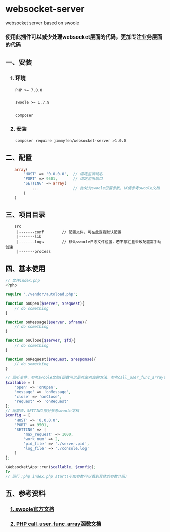 # websocket-server
websocket server based on swoole
### 使用此插件可以减少处理websocket层面的代码，更加专注业务层面的代码


## 
## **一、安装**

### &nbsp;&nbsp;&nbsp;&nbsp;1. 环境
&nbsp;&nbsp;&nbsp;&nbsp;&nbsp;&nbsp;&nbsp;&nbsp;`PHP >= 7.0.0`
### 
&nbsp;&nbsp;&nbsp;&nbsp;&nbsp;&nbsp;&nbsp;&nbsp;`swoole >= 1.7.9`
### 
&nbsp;&nbsp;&nbsp;&nbsp;&nbsp;&nbsp;&nbsp;&nbsp;`composer`

### &nbsp;&nbsp;&nbsp;&nbsp;2. 安装
&nbsp;&nbsp;&nbsp;&nbsp;&nbsp;&nbsp;&nbsp;&nbsp;`composer require jimmyfen/websocket-server >1.0.0`

## **二、配置**
```PHP
    array(
        'HOST' => '0.0.0.0',  // 绑定监听域名
        'PORT' => 9501,       // 绑定监听端口
        'SETTING' => array(
            ...               // 此处为swoole设置参数，详情参考swoole文档
        )
    )
```

## **三、项目目录**
```
    src
     |-------conf        // 配置文件，可在此查看默认配置
     |-------lib   
     |-------logs        // 默认swoole日志文件位置，若不存在且未改配置需手动创建
     |-------process     
```

## **四、基本使用**
```PHP
// 文件index.php
<?php

require './vendor/autoload.php';

function onOpen($server, $request){
    // do something
}

function onMessage($server, $frame){
    // do something
}

function onClose($server, $fd){
    // do something
}

function onRequest($request, $response){
    // do something
}

// 监听事件，参考swoole文档(函数可以是对象对应的方法，参考call_user_func_array()函数)
$callable = [
    'open' => 'onOpen',
    'message' => 'onMessage',
    'close' => 'onClose',
    'request' => 'onRequest'
];
// 配置项，SETTING部分参考swoole文档
$config = [
    'HOST' => '0.0.0.0',
    'PORT' => 9501,
    'SETTING' => [
        'max_request' => 1000,
        'work_num' => 2,
        'pid_file' => './server.pid',
        'log_file' => './console.log'
    ]
];

\Websocket\App::run($callable, $config);
?>
// 运行：php index.php start(不加参数可以看到具体的参数介绍)
```

## **五、参考资料**
### &nbsp;&nbsp;&nbsp;&nbsp;[1. swoole官方文档](https://wiki.swoole.com)
### &nbsp;&nbsp;&nbsp;&nbsp;[2. PHP call_user_func_array函数文档](https://www.php.net/manual/zh/function.call-user-func-array.php)